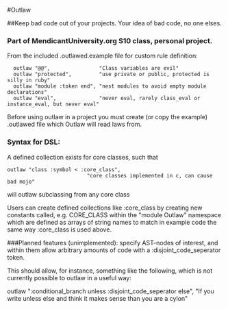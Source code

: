 #Outlaw

##Keep bad code out of your projects.  Your idea of bad code, no one elses.

### Part of MendicantUniversity.org S10 class, personal project.
From the included .outlawed.example file for custom rule definition:

      outlaw "@@",                "Class variables are evil"
      outlaw "protected",         "use private or public, protected is silly in ruby"
      outlaw "module :token end", "nest modules to avoid empty module declarations"
      outlaw "eval",              "never eval, rarely class_eval or instance_eval, but never eval"


Before using outlaw in a project you must create (or copy the example) .outlawed file which Outlaw will read laws from.

### Syntax for DSL:

  A defined collection exists for core classes, such that

    outlaw "class :symbol < :core_class",
                              "core classes implemented in c, can cause bad mojo"

  will outlaw subclassing from any core class


Users can create defined collections like :core_class by creating new constants 
called, e.g. CORE_CLASS within the "module Outlaw" namespace which are
defined as arrays of string names to match in example code the same
way :core_class is used above.

###Planned features (unimplemented):
specify AST-nodes of interest, and within them allow arbitrary amounts of code with
a :disjoint_code_seperator token.

This should allow, for instance, something like the following, which is not currently possible to outlaw in a useful way:

outlaw ":conditional_branch
        unless
        :disjoint_code_seperator
        else",
        "If you write unless else and think it makes sense than you are a cylon"
